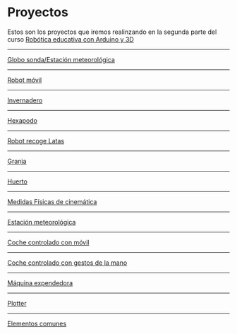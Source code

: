 # Proyectos

Estos son los proyectos que iremos realinzando en la segunda parte del curso
[Robótica educativa con Arduino y 3D](https://github.com/javacasm/Robotica-Educativa-Arduino-y-3D/blob/master/Rob%C3%B3tica%20educativa-%20proyectos%20con%20Arduino%20y%203D.md)


* * *

[Globo sonda/Estación meteorológica](./globo.md)

* * *

[Robot móvil](./robot.md)

* * *

[Invernadero](./invernadero.md)

* * *

[Hexapodo](./Hexapodo.md)

* * *

[Robot recoge Latas](./RobotRecogeLatas.md)

* * *

[Granja](./Granja.md)

* * *

[Huerto](./Huerto.md)

* * *

[Medidas Físicas de cinemática](./Fisica.md)

* * *

[Estación meteorológica](./EstacionMeteo.md)

* * *

[Coche controlado con móvil](./cochemovil.md)

* * *

[Coche controlado con gestos de la mano](./cochemano.md)

* * *

[Máquina expendedora](./maquinaexpendedora.md)

* * *

[Plotter](./plotter.md)

* * *

[Elementos comunes](https://github.com/javacasm/Robotica-Educativa-Arduino-y-3D/blob/master/proyectos/comunes.md)
